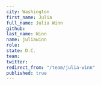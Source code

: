 ```yaml
---
city: Washington
first_name: Julia
full_name: Julia Winn
github: 
last_name: Winn
name: juliawinn
role: 
state: D.C.
team: 
twitter: 
redirect_from: "/team/julia-winn"
published: true
---
```



